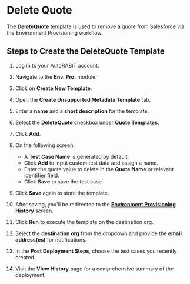 # Delete Quote

The **DeleteQuote** template is used to remove a quote from Salesforce via the Environment Provisioning workflow.

## Steps to Create the DeleteQuote Template

1. Log in to your AutoRABIT account.
2. Navigate to the **Env. Pro.** module.
3. Click on **Create New Template**.
4. Open the **Create Unsupported Metadata Template** tab.
5. Enter a **name** and a **short description** for the template.
6. Select the **DeleteQuote** checkbox under **Quote Templates**.
7. Click **Add**.

8. On the following screen:
   - A **Test Case Name** is generated by default.
   - Click **Add** to input custom test data and assign a name.
   - Enter the quote value to delete in the **Quote Name** or relevant identifier field.
   - Click **Save** to save the test case.

9. Click **Save** again to store the template.

10. After saving, you'll be redirected to the [**Environment Provisioning History**](https://knowledgebase.autorabit.com/docs/environment-provisioning) screen.
11. Click **Run** to execute the template on the destination org.
12. Select the **destination org** from the dropdown and provide the **email address(es)** for notifications.
13. In the **Post Deployment Steps**, choose the test cases you recently created.
14. Visit the **View History** page for a comprehensive summary of the deployment.
